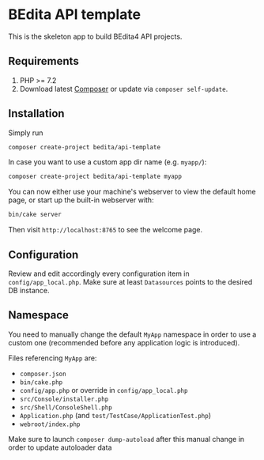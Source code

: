 # BEdita API template

This is the skeleton app to build BEdita4 API projects.

## Requirements

1. PHP >= 7.2
1. Download latest [Composer](https://getcomposer.org/doc/00-intro.md) or update via `composer self-update`.

## Installation

Simply run

```bash
composer create-project bedita/api-template
```

In case you want to use a custom app dir name (e.g. `myapp/`):

```bash
composer create-project bedita/api-template myapp
```

You can now either use your machine's webserver to view the default home page, or start
up the built-in webserver with:

```bash
bin/cake server
```

Then visit `http://localhost:8765` to see the welcome page.

## Configuration

Review and edit accordingly every configuration item in  `config/app_local.php`.
Make sure at least `Datasources` points to the desired DB instance.

## Namespace

You need to manually change the default `MyApp` namespace in order to use a custom one (recommended before any application logic is introduced).

Files referencing `MyApp` are:

* `composer.json`
* `bin/cake.php`
* `config/app.php` or override in `config/app_local.php`
* `src/Console/installer.php`
* `src/Shell/ConsoleShell.php`
* `Application.php` (and `test/TestCase/ApplicationTest.php`)
* `webroot/index.php`

Make sure to launch `composer dump-autoload` after this manual change in order to update autoloader data
